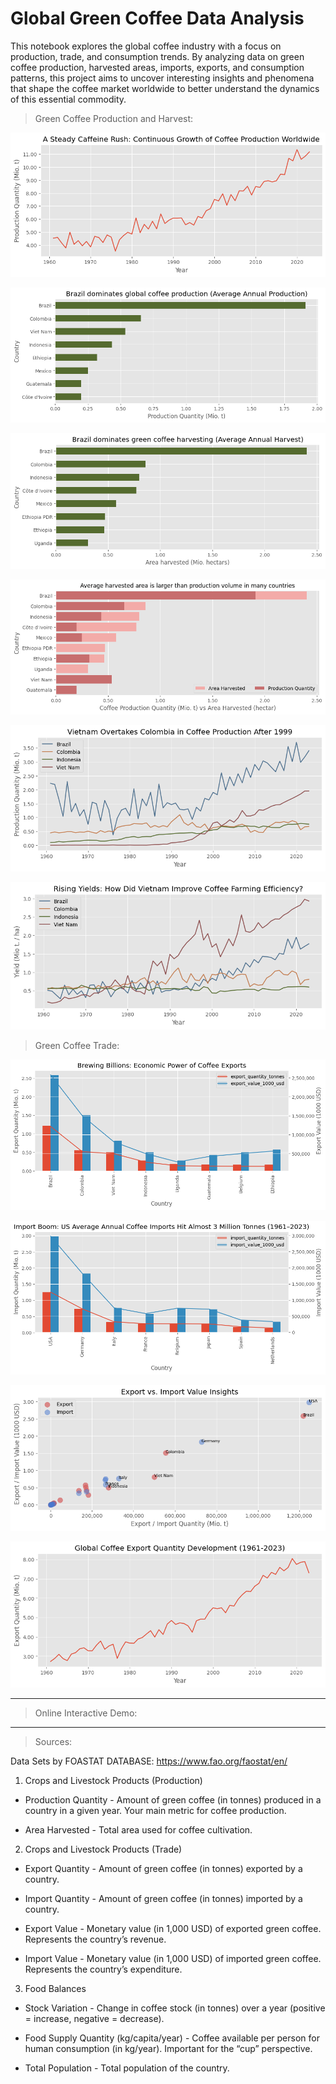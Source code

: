 # Global Green Coffee Data Analysis

This notebook explores the global coffee industry with a focus on production, trade, and consumption trends. By analyzing data on green coffee production, harvested areas, imports, exports, and consumption patterns, this project aims to uncover interesting insights and phenomena that shape the coffee market worldwide to better understand the dynamics of this essential commodity.


> Green Coffee Production and Harvest: 

![Coffee Production Worldwide Growth](./assets/output1.png)

![Top Producer](./assets/output2.png)

![Top Harvester](./assets/output3.png)

![Harvester vs Production](./assets/output4.png)

![Top Producer - Years](./assets/output5.png)

![Yields](./assets/output6.png)

> Green Coffee Trade: 

![Exports](./assets/output7.png)

![Imports](./assets/output8.png)

![Top Exporteur/Importeur](./assets/output9.png)

![Export over the Yearss](./assets/output10.png)


-- --

> Online Interactive Demo: 

-- -- 
> Sources:

Data Sets by FOASTAT DATABASE: https://www.fao.org/faostat/en/

1. Crops and Livestock Products (Production)

- Production Quantity - Amount of green coffee (in tonnes) produced in a country in a given year. Your main metric for coffee production.

- Area Harvested - Total area used for coffee cultivation.

2. Crops and Livestock Products (Trade)

- Export Quantity - Amount of green coffee (in tonnes) exported by a country.

- Import Quantity - Amount of green coffee (in tonnes) imported by a country.

- Export Value - Monetary value (in 1,000 USD) of exported green coffee. Represents the country’s revenue.

- Import Value - Monetary value (in 1,000 USD) of imported green coffee. Represents the country’s expenditure.

3. Food Balances

- Stock Variation - Change in coffee stock (in tonnes) over a year (positive = increase, negative = decrease).

- Food Supply Quantity (kg/capita/year) - Coffee available per person for human consumption (in kg/year). Important for the “cup” perspective.

- Total Population - Total population of the country.